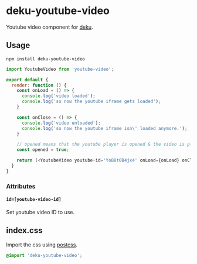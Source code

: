 # deku-youtube-video

Youtube video component for [deku](https://github.com/dekujs/deku).

## Usage

```shell
npm install deku-youtube-video
```

```js
import YoutubeVideo from 'youtube-video';

export default {
  render: function () {
    const onLoad = () => {
      console.log('video loaded');
      console.log('so now the youtube iframe gets loaded');
    }

    const onClose = () => {
      console.log('video unloaded');
      console.log('so now the youtube iframe isn\' loaded anymore.');
    }

    // opened means that the youtube player is opened & the video is playing
    const opened = true;

    return (<YoutubeVideo youtube-id='YoB8t0B4jx4' onLoad={onLoad} onClose={onClose} opened={opened} />);
  }
}
```

### Attributes

#### `id=[youtube-video-id]`
Set youtube video ID to use.

## index.css

Import the css using [postcss](https://github.com/postcss/postcss).
```css
@import 'deku-youtube-video';
```
